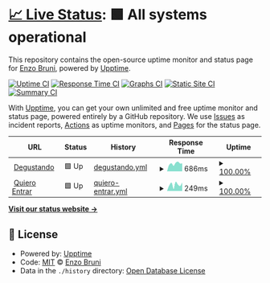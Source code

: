 # [📈 Live Status](https://enzobrunii.github.io/upptime-taxter): <!--live status--> **🟩 All systems operational**

This repository contains the open-source uptime monitor and status page for [Enzo Bruni](https://enzobrunii.github.io/upptime-taxter), powered by [Upptime](https://github.com/upptime/upptime).

[![Uptime CI](https://github.com/enzobrunii/upptime-taxter/workflows/Uptime%20CI/badge.svg)](https://github.com/enzobrunii/upptime-taxter/actions?query=workflow%3A%22Uptime+CI%22)
[![Response Time CI](https://github.com/enzobrunii/upptime-taxter/workflows/Response%20Time%20CI/badge.svg)](https://github.com/enzobrunii/upptime-taxter/actions?query=workflow%3A%22Response+Time+CI%22)
[![Graphs CI](https://github.com/enzobrunii/upptime-taxter/workflows/Graphs%20CI/badge.svg)](https://github.com/enzobrunii/upptime-taxter/actions?query=workflow%3A%22Graphs+CI%22)
[![Static Site CI](https://github.com/enzobrunii/upptime-taxter/workflows/Static%20Site%20CI/badge.svg)](https://github.com/enzobrunii/upptime-taxter/actions?query=workflow%3A%22Static+Site+CI%22)
[![Summary CI](https://github.com/enzobrunii/upptime-taxter/workflows/Summary%20CI/badge.svg)](https://github.com/enzobrunii/upptime-taxter/actions?query=workflow%3A%22Summary+CI%22)

With [Upptime](https://upptime.js.org), you can get your own unlimited and free uptime monitor and status page, powered entirely by a GitHub repository. We use [Issues](https://github.com/enzobrunii/upptime-taxter/issues) as incident reports, [Actions](https://github.com/enzobrunii/upptime-taxter/actions) as uptime monitors, and [Pages](https://enzobrunii.github.io/upptime-taxter) for the status page.

<!--start: status pages-->
<!-- This summary is generated by Upptime (https://github.com/upptime/upptime) -->
<!-- Do not edit this manually, your changes will be overwritten -->
<!-- prettier-ignore -->
| URL | Status | History | Response Time | Uptime |
| --- | ------ | ------- | ------------- | ------ |
| <img alt="" src="https://favicons.githubusercontent.com/degustando.app" height="13"> [Degustando](https://degustando.app/) | 🟩 Up | [degustando.yml](https://github.com/enzobrunii/upptime-taxter/commits/HEAD/history/degustando.yml) | <details><summary><img alt="Response time graph" src="./graphs/degustando/response-time-week.png" height="20"> 686ms</summary><br><a href="https://enzobrunii.github.io/upptime-taxter/history/degustando"><img alt="Response time 680" src="https://img.shields.io/endpoint?url=https%3A%2F%2Fraw.githubusercontent.com%2Fenzobrunii%2Fupptime-taxter%2FHEAD%2Fapi%2Fdegustando%2Fresponse-time.json"></a><br><a href="https://enzobrunii.github.io/upptime-taxter/history/degustando"><img alt="24-hour response time 708" src="https://img.shields.io/endpoint?url=https%3A%2F%2Fraw.githubusercontent.com%2Fenzobrunii%2Fupptime-taxter%2FHEAD%2Fapi%2Fdegustando%2Fresponse-time-day.json"></a><br><a href="https://enzobrunii.github.io/upptime-taxter/history/degustando"><img alt="7-day response time 686" src="https://img.shields.io/endpoint?url=https%3A%2F%2Fraw.githubusercontent.com%2Fenzobrunii%2Fupptime-taxter%2FHEAD%2Fapi%2Fdegustando%2Fresponse-time-week.json"></a><br><a href="https://enzobrunii.github.io/upptime-taxter/history/degustando"><img alt="30-day response time 680" src="https://img.shields.io/endpoint?url=https%3A%2F%2Fraw.githubusercontent.com%2Fenzobrunii%2Fupptime-taxter%2FHEAD%2Fapi%2Fdegustando%2Fresponse-time-month.json"></a><br><a href="https://enzobrunii.github.io/upptime-taxter/history/degustando"><img alt="1-year response time 680" src="https://img.shields.io/endpoint?url=https%3A%2F%2Fraw.githubusercontent.com%2Fenzobrunii%2Fupptime-taxter%2FHEAD%2Fapi%2Fdegustando%2Fresponse-time-year.json"></a></details> | <details><summary><a href="https://enzobrunii.github.io/upptime-taxter/history/degustando">100.00%</a></summary><a href="https://enzobrunii.github.io/upptime-taxter/history/degustando"><img alt="All-time uptime 99.94%" src="https://img.shields.io/endpoint?url=https%3A%2F%2Fraw.githubusercontent.com%2Fenzobrunii%2Fupptime-taxter%2FHEAD%2Fapi%2Fdegustando%2Fuptime.json"></a><br><a href="https://enzobrunii.github.io/upptime-taxter/history/degustando"><img alt="24-hour uptime 100.00%" src="https://img.shields.io/endpoint?url=https%3A%2F%2Fraw.githubusercontent.com%2Fenzobrunii%2Fupptime-taxter%2FHEAD%2Fapi%2Fdegustando%2Fuptime-day.json"></a><br><a href="https://enzobrunii.github.io/upptime-taxter/history/degustando"><img alt="7-day uptime 100.00%" src="https://img.shields.io/endpoint?url=https%3A%2F%2Fraw.githubusercontent.com%2Fenzobrunii%2Fupptime-taxter%2FHEAD%2Fapi%2Fdegustando%2Fuptime-week.json"></a><br><a href="https://enzobrunii.github.io/upptime-taxter/history/degustando"><img alt="30-day uptime 99.86%" src="https://img.shields.io/endpoint?url=https%3A%2F%2Fraw.githubusercontent.com%2Fenzobrunii%2Fupptime-taxter%2FHEAD%2Fapi%2Fdegustando%2Fuptime-month.json"></a><br><a href="https://enzobrunii.github.io/upptime-taxter/history/degustando"><img alt="1-year uptime 99.94%" src="https://img.shields.io/endpoint?url=https%3A%2F%2Fraw.githubusercontent.com%2Fenzobrunii%2Fupptime-taxter%2FHEAD%2Fapi%2Fdegustando%2Fuptime-year.json"></a></details>
| <img alt="" src="https://favicons.githubusercontent.com/quieroentrar.com.ar" height="13"> [Quiero Entrar](https://quieroentrar.com.ar/) | 🟩 Up | [quiero-entrar.yml](https://github.com/enzobrunii/upptime-taxter/commits/HEAD/history/quiero-entrar.yml) | <details><summary><img alt="Response time graph" src="./graphs/quiero-entrar/response-time-week.png" height="20"> 249ms</summary><br><a href="https://enzobrunii.github.io/upptime-taxter/history/quiero-entrar"><img alt="Response time 252" src="https://img.shields.io/endpoint?url=https%3A%2F%2Fraw.githubusercontent.com%2Fenzobrunii%2Fupptime-taxter%2FHEAD%2Fapi%2Fquiero-entrar%2Fresponse-time.json"></a><br><a href="https://enzobrunii.github.io/upptime-taxter/history/quiero-entrar"><img alt="24-hour response time 331" src="https://img.shields.io/endpoint?url=https%3A%2F%2Fraw.githubusercontent.com%2Fenzobrunii%2Fupptime-taxter%2FHEAD%2Fapi%2Fquiero-entrar%2Fresponse-time-day.json"></a><br><a href="https://enzobrunii.github.io/upptime-taxter/history/quiero-entrar"><img alt="7-day response time 249" src="https://img.shields.io/endpoint?url=https%3A%2F%2Fraw.githubusercontent.com%2Fenzobrunii%2Fupptime-taxter%2FHEAD%2Fapi%2Fquiero-entrar%2Fresponse-time-week.json"></a><br><a href="https://enzobrunii.github.io/upptime-taxter/history/quiero-entrar"><img alt="30-day response time 253" src="https://img.shields.io/endpoint?url=https%3A%2F%2Fraw.githubusercontent.com%2Fenzobrunii%2Fupptime-taxter%2FHEAD%2Fapi%2Fquiero-entrar%2Fresponse-time-month.json"></a><br><a href="https://enzobrunii.github.io/upptime-taxter/history/quiero-entrar"><img alt="1-year response time 252" src="https://img.shields.io/endpoint?url=https%3A%2F%2Fraw.githubusercontent.com%2Fenzobrunii%2Fupptime-taxter%2FHEAD%2Fapi%2Fquiero-entrar%2Fresponse-time-year.json"></a></details> | <details><summary><a href="https://enzobrunii.github.io/upptime-taxter/history/quiero-entrar">100.00%</a></summary><a href="https://enzobrunii.github.io/upptime-taxter/history/quiero-entrar"><img alt="All-time uptime 99.98%" src="https://img.shields.io/endpoint?url=https%3A%2F%2Fraw.githubusercontent.com%2Fenzobrunii%2Fupptime-taxter%2FHEAD%2Fapi%2Fquiero-entrar%2Fuptime.json"></a><br><a href="https://enzobrunii.github.io/upptime-taxter/history/quiero-entrar"><img alt="24-hour uptime 100.00%" src="https://img.shields.io/endpoint?url=https%3A%2F%2Fraw.githubusercontent.com%2Fenzobrunii%2Fupptime-taxter%2FHEAD%2Fapi%2Fquiero-entrar%2Fuptime-day.json"></a><br><a href="https://enzobrunii.github.io/upptime-taxter/history/quiero-entrar"><img alt="7-day uptime 100.00%" src="https://img.shields.io/endpoint?url=https%3A%2F%2Fraw.githubusercontent.com%2Fenzobrunii%2Fupptime-taxter%2FHEAD%2Fapi%2Fquiero-entrar%2Fuptime-week.json"></a><br><a href="https://enzobrunii.github.io/upptime-taxter/history/quiero-entrar"><img alt="30-day uptime 100.00%" src="https://img.shields.io/endpoint?url=https%3A%2F%2Fraw.githubusercontent.com%2Fenzobrunii%2Fupptime-taxter%2FHEAD%2Fapi%2Fquiero-entrar%2Fuptime-month.json"></a><br><a href="https://enzobrunii.github.io/upptime-taxter/history/quiero-entrar"><img alt="1-year uptime 99.98%" src="https://img.shields.io/endpoint?url=https%3A%2F%2Fraw.githubusercontent.com%2Fenzobrunii%2Fupptime-taxter%2FHEAD%2Fapi%2Fquiero-entrar%2Fuptime-year.json"></a></details>

<!--end: status pages-->

[**Visit our status website →**](https://enzobrunii.github.io/upptime-taxter)

## 📄 License

- Powered by: [Upptime](https://github.com/upptime/upptime)
- Code: [MIT](./LICENSE) © [Enzo Bruni](https://enzobrunii.github.io/upptime-taxter)
- Data in the `./history` directory: [Open Database License](https://opendatacommons.org/licenses/odbl/1-0/)
